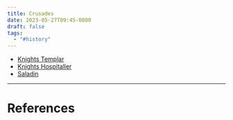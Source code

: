 ```yaml
---
title: Crusades
date: 2023-05-27T09:45-0800
draft: false
tags:
  - "#history"
---
```

- [Knights Templar](/notes/)
- [Knights Hospitaller](/notes/)
- [Saladin](/notes/)

---
# References
